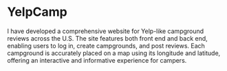 # YelpCamp
I have developed a comprehensive website for Yelp-like campground reviews across the U.S. The site features both front end and back end, enabling users to log in, create campgrounds, and post reviews. Each campground is accurately placed on a map using its longitude and latitude, offering an interactive and informative experience for campers.
